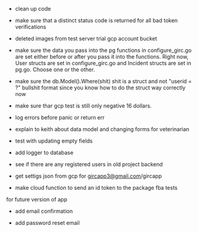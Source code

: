 - clean up code

- make sure that a distinct status code is returned for all bad token verifications

- deleted images from test server trial gcp account bucket

- make sure the data you pass into the pg functions in configure_girc.go are set either before or after you pass it into the functions. Right now, User structs are set in configure_girc.go and Incident structs are set in pg.go. Choose one or the other.

- make sure the db.Model().Where(shit) shit is a struct and not "userid = ?" bullshit format since you know how to do the struct way correctly now

- make sure thar gcp test is still only negative 16 dollars.

- log errors before panic or return err

- explain to keith about data model and changing forms for veterinarian

- test with updating empty fields

- add logger to database

- see if there are any registered users in old project backend

- get settigs json from gcp for gircapp3@gmail.com/gircapp

- make cloud function to send an id token to the package fba tests






for future version of app

- add email confirmation

- add password reset email 
